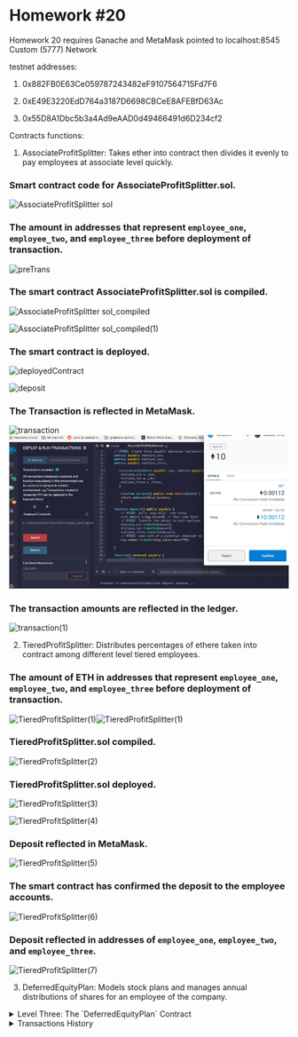 # Homework #20

Homework 20 requires Ganache and MetaMask pointed to localhost:8545
Custom (5777) Network

testnet addresses:
1. 0x882FB0E63Ce059787243482eF9107564715Fd7F6

2. 0xE49E3220EdD764a3187D6698CBCeE8AFEBfD63Ac

3. 0x55D8A1Dbc5b3a4Ad9eAAD0d49466491d6D234cf2


Contracts functions:
1. AssociateProfitSplitter: Takes ether into contract then divides it evenly to pay employees at associate level quickly.
 
### Smart contract code for AssociateProfitSplitter.sol.
![AssociateProfitSplitter sol](https://user-images.githubusercontent.com/70610967/109243692-3b5fd980-7792-11eb-8200-366dee37fc99.png)

### The amount in addresses that represent `employee_one`, `employee_two`, and `employee_three` before deployment of transaction.
![preTrans](https://user-images.githubusercontent.com/70610967/109243750-56cae480-7792-11eb-8652-f3d9c356619e.png)

### The smart contract AssociateProfitSplitter.sol is compiled. 
![AssociateProfitSplitter sol_compiled](https://user-images.githubusercontent.com/70610967/109243900-9c87ad00-7792-11eb-94cc-17cdcccf1975.png)

![AssociateProfitSplitter sol_compiled(1)](https://user-images.githubusercontent.com/70610967/109243816-72ce8600-7792-11eb-9ba7-7a0dd64d7f68.png)

### The smart contract is deployed.
![deployedContract](https://user-images.githubusercontent.com/70610967/109243937-ac06f600-7792-11eb-8468-2233fae44e02.png)

![deposit](https://user-images.githubusercontent.com/70610967/109243973-bb863f00-7792-11eb-9f8b-1797cbf26eb0.png)

### The Transaction is reflected in MetaMask.
![transaction](https://user-images.githubusercontent.com/70610967/109244016-ce007880-7792-11eb-9a65-84854c485c47.png)
![Deposit Trasaction](Images/transaction(1).png)

### The transaction amounts are reflected in the ledger.
![transaction(1)](https://user-images.githubusercontent.com/70610967/109244051-db1d6780-7792-11eb-83f1-3e9ebcc1f652.png)

2. TieredProfitSplitter: Distributes percentages of ethere taken into contract among different level tiered employees.

### The amount of ETH in addresses that represent `employee_one`, `employee_two`, and `employee_three` before deployment of transaction.
![TieredProfitSplitter(1)](https://user-images.githubusercontent.com/70610967/109244573-c8576280-7793-11eb-9c31-7ac7da1ce8a0.png)![TieredProfitSplitter(1)](https://user-images.githubusercontent.com/70610967/109244573-c8576280-7793-11eb-9c31-7ac7da1ce8a0.png)

### TieredProfitSplitter.sol compiled.
![TieredProfitSplitter(2)](https://user-images.githubusercontent.com/70610967/109244608-d6a57e80-7793-11eb-9e32-25f1a85a0056.png)

### TieredProfitSplitter.sol deployed.
![TieredProfitSplitter(3)](https://user-images.githubusercontent.com/70610967/109244624-de652300-7793-11eb-8538-4e035fc7fb92.png)

![TieredProfitSplitter(4)](https://user-images.githubusercontent.com/70610967/109244636-e2914080-7793-11eb-8f64-ca0a653ad8f6.png)

### Deposit reflected in MetaMask.
![TieredProfitSplitter(5)](https://user-images.githubusercontent.com/70610967/109244644-e58c3100-7793-11eb-8aa6-43e22ff84eec.png)

### The smart contract has confirmed the deposit to the employee accounts.
![TieredProfitSplitter(6)](https://user-images.githubusercontent.com/70610967/109244650-e8872180-7793-11eb-876f-efbbb4065353.png)

### Deposit reflected in addresses of `employee_one`, `employee_two`,  and `employee_three`.
![TieredProfitSplitter(7)](https://user-images.githubusercontent.com/70610967/109244660-ec1aa880-7793-11eb-97c7-883988855e36.png)

3. DeferredEquityPlan: Models stock plans and manages annual distributions of shares for an employee of the company.

<details>
    <summary>Level Three: The `DeferredEquityPlan` Contract</summary>

In this contract, manage an employee's "deferred equity incentive plan" in which 1000 shares will be distributed over 4 years to the employee. No need to work with Ether in this contract, but there will storing and setting amounts that represent the number of distributed shares the employee owns and enforcing the vetting periods automatically.

* **A two-minute primer on deferred equity incentive plans:** In this set-up, employees receive shares for joining and staying with the firm. They may receive, for example, an award of 1,000 shares when joining, but with a 4 year vesting period for these shares. This means that these shares would stay with the company, with only 250 shares (1,000/4) actually distributed to and owned by the employee each year. If the employee leaves within the first 4 years, he or she would forfeit ownership of any remaining (“unvested”) shares.

  * If, for example, the employee only sticks around for the first two years before moving on, the employee’s account will end up with 500 shares (250 shares * 2 years), with the remaining 500 shares staying with the company. In this above example, only half of the shares (and any distributions of company profit associated with them) actually “vested”, or became fully owned by the employee. The remaining half, which were still “deferred” or “unvested”, ended up fully owned by the company since the employee left midway through the incentive/vesting period.

  * Specific vesting periods, the dollar/crypto value of shares awarded, and the percentage equity stake (the percentage ownership of the company) all tend to vary according to the company, the specialized skills, or seniority of the employee, and the negotiating positions of the employee/company. If you receive an offer from a company offering equity (which is great!), just make sure you can clarify the current dollar value of those shares being offered (based on, perhaps, valuation implied by the most recent outside funding round). In other words, don’t be content with just receiving “X” number of shares without having a credible sense of what amount of dollars that “X” number represents. Be sure to understand your vesting schedule as well, particularly if you think you may not stick around for an extended period of time.

Using the starter code, perform the following:

* Human Resources will be set in the constructor as the `msg.sender`, since HR will be deploying the contract.

* Below the `employee` initialization variables at the top (after `bool active = true;`), set the total shares and annual distribution:

  * Create a `uint` called `total_shares` and set this to `1000`.

  * Create another `uint` called `annual_distribution` and set this to `250`. This equates to a 4 year vesting period for the `total_shares`, as `250` will be distributed per year. Since it is expensive to calculate this in Solidity, we can simply set these values manually. You can tweak them as you see fit, as long as you can divide `total_shares` by `annual_distribution` evenly.

* The `uint start_time = now;` line permanently stores the contract's start date. We'll use this to calculate the vested shares later. Below this variable, set the `unlock_time` to equal `now` plus `365 days`. We will increment each distribution period.

* The `uint public distributed_shares` will track how many vested shares the employee has claimed and was distributed. By default, this is `0`.

* In the `distribute` function:

  * Add the following `require` statements:

    * Require that `unlock_time` is less than or equal to `now`.

    * Require that `distributed_shares` is less than the `total_shares` the employee was set for.

    * Ensure to provide error messages in your `require` statements.

  * After the `require` statements, add `365 days` to the `unlock_time`. This will calculate next year's unlock time before distributing this year's shares. We want to perform all of our calculations like this before distributing the shares.

  * Next, set the new value for `distributed_shares` by calculating how many years have passed since `start_time` multiplied by `annual_distributions`. For example:

    * The `distributed_shares` is equal to `(now - start_time)` divided by `365 days`, multiplied by the annual distribution. If `now - start_time` is less than `365 days`, the output will be `0` since the remainder will be discarded. If it is something like `400` days, the output will equal `1`, meaning `distributed_shares` would equal `250`.

    * Make sure to include the parenthesis around `now - start_time` in your calculation to ensure that the order of operations is followed properly.

  * The final `if` statement provided checks that in case the employee does not cash out until 5+ years after the contract start, the contract does not reward more than the `total_shares` agreed upon in the contract.

* Deploy and test your contract locally.

  * For this contract, test the timelock functionality by adding a new variable called `uint fakenow = now;` as the first line of the contract, then replace every other instance of `now` with `fakenow`. Utilize the following `fastforward` function to manipulate `fakenow` during testing.

  * Add this function to "fast forward" time by 100 days when the contract is deployed (requires setting up `fakenow`):

    ```solidity
    function fastforward() public {
        fakenow += 100 days;
    }
    ```

  * Once satisfied with the contract's logic, revert the `fakenow` testing logic.

![deferred_equity_plan](https://user-images.githubusercontent.com/70610967/109245223-f1c4be00-7794-11eb-8d06-0beba3041ae0.png)
    
</details>

<details>
    <summary>Transactions History</summary>

'Etherscan' Blockchain Transaction Ledger

![etherscan](https://user-images.githubusercontent.com/70610967/109245274-02753400-7795-11eb-85b7-544948b78a76.png)

</details>
